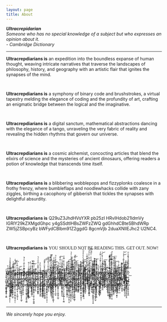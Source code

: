 ```yaml
---
layout: page
title: About
---
```


<link rel="preconnect" href="https://fonts.googleapis.com">
<link rel="preconnect" href="https://fonts.gstatic.com" crossorigin>
<link href="https://fonts.googleapis.com/css2?family=Libre+Barcode+39&family=Roboto+Serif:ital,opsz,wght@0,8..144,100;0,8..144,200;0,8..144,300;0,8..144,400;0,8..144,500;0,8..144,600;0,8..144,700;0,8..144,800;0,8..144,900;1,8..144,100;1,8..144,200;1,8..144,300;1,8..144,400;1,8..144,500;1,8..144,600;1,8..144,700;1,8..144,800;1,8..144,900&family=Roboto:ital,wght@0,100;0,300;0,400;0,500;0,700;0,900;1,100;1,300;1,400;1,500;1,700;1,900&display=swap" rel="stylesheet">

***Ultracrepidarian***  
*Someone who has no special knowledge of a subject but who expresses an opinion about it.*  
*- Cambridge Dictionary*

---

**Ultracrepdiarians is** an expedition into the boundless expanse of human thought, weaving intricate narratives that traverse the landscapes of philosophy, history, and geography with an artistic flair that ignites the synapses of the mind.

<br>

**Ultracrepdiarians is** a symphony of binary code and brushstrokes, a virtual tapestry melding the elegance of coding and the profundity of art, crafting an enigmatic bridge between the logical and the imaginative.

<br>

**Ultracrepdiarians is** a digital sanctum, mathematical abstractions dancing with the elegance of a tango, unraveling the very fabric of reality and revealing the hidden rhythms that govern our universe.

<br>

**Ultracrepdiarians is** a cosmic alchemist, concocting articles that blend the elixirs of science and the mysteries of ancient dinosaurs, offering readers a potion of knowledge that transcends time itself.

<br>

**Ultracrepdiarians is** a blibbering wobblepops and fizzyplonks coalesce in a frothy frenzy, where bumbleflaps and noodlewhacks collide with zany ziggles, birthing a cacophony of gibberish that tickles the synapses with delightful absurdity.

<br>

**Ultracrepdiarians is** Q29uZ3JhdHVsYXR pb25zI HRvIHdob21ldmVy IGRlY29kZXMgdGhpc y4gSSdtIHBsZWFzZWQ gdGhhdCBteSBhdWRp ZW5jZSBpcyBz bWFydCBlbm91Z2ggdG 8gcmVjb 2duaXNlIEJhc2 U2NC4.

<br>

**Ultracrepdiarians is** <span style="font-family:'Libre Barcode 39';">YOU SHOULD NOT BE READING THIS. GET OUT. NOW!</span>

<br><br>

**Ultracrepdiarians is** Ų̢̰̪̘̘̩͔̥͔̤̃̔ͥ̃̇ͫͯͧ̍̃ͤ̔̃̾̚͞l̵̟̠͓͕̪̥͈͔͓̽͒̓̊ͫͨͯ̍͠t̵̷̡̝͓̟͚̤̮̻̬̼̰̙̐ͮͦ̉ͤͮ̓̅̊ͮ̒̇ȓ̴̦͚̺̰̱̹̗͔ͬ̔́̕͠a̸̶̤̩͔̗̒̌̄͂ͯ̈́ͅc̸͓͉̩̱̫͓̤͇̘̜ͦͣͮ̿̀͑̏ͮͭ͂̓͌͠rͥͩ̍͂͑̓͏̵̷̢̨̭̗̞̼̠̪͇̻ͅę̱͖̪̪̺̪̖͙ͧ͂̀͋ͩ̑̃ͮ̏̽̇̿̀̉p̶̧͙̩̝̞̭̣̜̠̯̳̩̩ͣ̔̃ͧ̋d̴̨̆̿ͩ̐͐ͦ̿̀͡͏̴͓̫̹̹̺̜͙̹͍̱ͅi̷ͫ͂ͣ̅ͤ̆ͦ͊̊͋ͤ̽̉ͮ̍͐́̍͟͏̨͈͔̰̥̲̦͖̲̫̫̮͈͈̟a̸̡̢̫͖͎̟̬̤̲̟̗̼̝͎̣̱̪ͤͩ̂ͤ̉͋̊̓̄͘͡r̩̩͍̠̪̳͙̱͓̘̹̟̖̮͙̜ͨ̒̑̉̄ͣͪ̀ͩ̃ͤ͑͌ͣ̕͜i̡͔̜̯̜͙̰͔ͮͨ̓̈͂̌͌̎̑͞ͅͅâ͉͍̲̜͇̬͈̦͖͕̰̜̻͖̜̲̰͇͇̏ͣ̀̉͐̎̀̀͘n̶̷̶̡̥̼̙̫̜̮͙̩̠̭̦̞̻̰̬͔̉̂ͫ̓͌ͫ̽ş̷̲̪̰̻̞͕̙͓̼͍̭̀ͬͦ̓͌̂ͬ̏̊̂̈́̀̓̊ͯ̄ͬͫ̀ͅ ̧̎͒͌ͬ͏̳̭̬͙̙͙̩̥̜̜ȉ̟̭͕̲̬̫̙̹̿͗̅͆͝͝s̨̫̺͙̪̪̮͗ͦ͂̊ͪͭ͋͊͆ͧ͋̿͛̍̚͘ ̨̯͈͖̟̙͍̗̞͕̗̖̭̼͕͍͋ͮ̎ͯͧ̾͌ͪͪ́͆ͥ̋ͤͭͧ͢͡͠U̵̻͇̖̺͐̈͒ͭ̑ͭͭͥ̈́̊̆ͥͤͫ̚̚̕ļ̷̷̖̣̻͚̆͌ͥ͐̿̃̀͞t̢̑̄͂̇̃̌ͭ͌̾ͦͯ̚̚͠҉̯̥̼̣͍̮͍͉͍̭̣̪̝̱̲̥̘ͅr̴̈ͨ̔ͫ͐̓͊̇ͩ͏͎̻̻̩̜͈a̢͍̠̟̮ͨ́̓̅̎̈́̚͟ͅc̷̖̰̱̪͔̦͓̘̩͚̳̱̮̉ͪͦ̌̽͛̍ͬ̓͌͐̒͗̿ͫ̒ŗͤ̓ͧ̇ͩͦ̌͊ͩͪ̒̓̐̈́͝҉̡̺͍͍̲̱ė͍̱̦̞͇͚̰̙̯̦̣̟̯̹̬ͭ̄̍̃ͧͥͦ̿̀͠p̧̛̖̩̟̪̯̖̍ͮ̑́͊ͨ͢͟͢d̶̲̬͚͍̩͕̩̖̓̿̍ͩ̄̍̓͌͂̋ͮ͌̚̚̕͜͞ị̵̖̮͔̼̙͓͎̰̞̺͓̲̼͇̬͖͇̆͌̿̈́̋͊͆̽ͬ̃͑ͭ͒͋ͫ́͘a̢̮̟̪̱̞̖̞̞̗̹̦̝̟̘̦͉̖̔̽̐̍ͥ̒̂ͨͮ̽̏͝ͅŗ̨̭̦̖͔͙̯̳̥̱̼̻̹̥̖̙̳̗ͤͬ̓̋̎̌͐́̓͝ī̑͗ͩ҉̷̶̠̬͓̻͚̼͔̗̣͖͔̭̜̻̱̹͍̥͓͘͢a̴̶̤̟̤̭̖͎̺͂͋̍̍͆͐̃̇ͨ̂ṋ̡̫̘̲̲̯̦̲͔̱͈̫̎ͯͤͦ̊͒͐̕͝ͅş̸̟̥̺ͯ̄̽̆͛̂̍̆͗̉̾͌̒ͭ̽ͮͯ͘͜͝ ̡͍̟͔͈̦̬̅ͫͨ̊ͥ̆̌̿̓͘͜į̖̳̻̱̟̮̣̮̥̠͖̱͇̦̯̀͛̒ͬ̒̕s͌ͬ̐̽̌ͮͣͮ͂̈́ͣ͑̐̌͑̋̈̚͘͏̩͉̱̦̲͔͙͓̩̕͢ ̨͔͍̦͖̖͎̳̲͍̘̻̙̯̂́ͧͣ͘͢U̢͇̘̘͎̙͔̍̿ͩ́̀ͭ̒ͭ̄͢l̑ͫͭͧͭ̒̆̅̏̾ͥ̃̑̐ͦ̔҉͏̙̝͔̮͓͎̜̹̮̯̘̙͍̥̠͉ͅt̺̯͔̩͔̭̤̠̠̫̝̞͍͉̋̃̔͗ͤ̾ͧ̒͘͜͡r̵͉̜̱̗̻͖͇̳̥̦̱͉̲̭͌͆̄͒̔̿ͯ̇̌̿̇́̒̍͜a̢̲̻͈͗͌̃͊̐̈͛̾̈ͧ͗ͥ̄̍́͛ͣ͜ͅc̶̴̢̫͓̬̪̫̐̏̽ͪ̍̔͑͒͒̿ͤr̶̞͖̺̙͎̻̞̮͈̽ͧ̄͆͆ͪ̄͊͆ͯ͜͢͞͞e̵͚͉̫̭ͣ͋ͣ̅͜͡p̸̡͓̬̼͔͍̰̞̯͇̙̯̫͕̘̈́͌ͯͦ͊ͣ̏͊̾̃ͤ̅̉ͭ̆ͯ́̚d̢̍̊͐ͯ̀҉̟̙̩̬̖̯̗͔̦̺̠͉̤̪̻̲̼̞͜i̶̢̲̝͎̱̘̯͇̣͍͚̩̳̗̥̘͖̣̻̓ͩ͗̍͑́͝ą͚̻̹̻̦̤̼ͭͩ̾͌̾ͩ́͜r̵̨̭̯̝͓̯̜̫͈̤̹̋ͣ̀̌̂̀̏i̷̪̺̻̜̬̼̟͙̜̤̯ͣ͂̈́̄̐͆͝͞â̷̷̤̤̦̝̜̪ͣͥ͐́͗́͜ͅn̨̨̨͎͉͉̲̱̣̫̹̪͕̭͎̎̈ͩ̈͆̉ͫ͑̉͊̌̾ͮ͋̆͗ͯ̚s̶̶̼̘͉͍̪̪̪̟̲̼̻̯͓̎̄̍͋͛ͭ͌̾ͪ̍̔́́͘ͅ ̷̧̛̜̠̙̹̳̹͉͚͈͈͇̹̳͉̯̿̽̿ͩ̚͞i̷̧͈̫̮̪̠̻͉̟̙̲̪ͯ͒́ͪ̚̕͠͞s̨͈̼͖͇̳ͪ̉̍͒̈́̎ͣͣ̽̋ͧͤ̆̄̂̚̚͝͠͠ ̨̛̤͔͙͎̮̺̝̩̥͍̮̫͉̆͌̊̎̊ͤU̶̴̜̻͉̮̟̱̫̰ͪ͐ͨ̽̏ͮ͆ͭ͂̑̈́̈̽͂ͧͨ́̈͢ͅļ̶̭͖̜̻͇̯̫̼̖̰͕̟̣̿ͯͣͫͮͭ̅͘͢ͅṱ̷̖̤̦̟̭̜̙̰̈̾̌ͣ͋ͩͪͮ̊͛ͨ̀̀̀̾ͭ͒͊ͅȓ̵̡̘̙͇̰͇̱̠͔̗͓͕̤ͯ̃ͣͫͫ̓͌ͧ̎ͪͣ͜͠͡ạ̮̰͈͖͇͖̟̔͑̓̾ͬ̋͑̈́͊͗͗̍ͪͤ̆ͤͦ̚͘c̷̴̷̨̗͕̜̗̩̤̖̙͌̽͐͛ͦ̋͛̈ͬ̽͐̄̈́̓ͅrͯͩͪ͐̃̾̋҉̛̺͔̜̥̖ͅe̶͖̫̫͍̺̘̥̬̻̠̦̮̭ͩ͂̌̅͑ͨ́̂ͯ͐͋̋͌́̊̀̚͘͘͟ͅp̆͋ͣͬͮ̈́̌͏̴̢̖̖͇͘ḋ̛̬̪̬̼̼͍͉̥̱͉̣̪̬̙̝̯̭͒̾́̇ͭ͆̾̎̓̃ͯ̂͂͞i̛͓͓͇͉̳̘̰͎̺͈̳̥͑̒̂͒̿ͬͨ͢ä̶̢͇͉͓̦͚̥̗ͨ̋ͦͮ̀́͠r̵̨̪͓͉̟͉̺͓̠͉͋̎̔͗̐̆ͮͫ̆͆͑̚͟i̶̵̢͕͎̖̹̖͎̜͕̘̰̯ͧͦͨ̈̈̐ͧ̄͆ͬ̽ͩ̃͞a̴̢̱̰͉͉̟̹̗͇͚̳͋̏ͩ̆ͫ̕͡n͈͙̭͔̭̮̳̹͉͖̙͉͗̃̆͋ͨͦ̓̇͂̈́̀̚͞ͅs̡̯̟̬̫̩̘̹̞̎̽͂̋͂ͪ̋ͨ̄͆̈͐̓ͯ̏̀̚ ̴̵̨̞̺̳̞̠͔͔̻̹̟̱̦̱͓̯̞̳̍͆ͨ͊ͭ͒͑ͅi̴̵̼̣̤͍̬̍̽ͥ̂ͩ͘͞͝s̸̢̢̛̮͈̼͚̤̻͖͓̻͚̗͎͑͗̿͞ ̸̫̪̮͇͆ͣ͐͗͗͗̍̈́͘͜U̹̝̙̮͓͈̳̦͙̫̮͎̟̲͇͉͍͋̄̓ͤͭ̃ͯ̑̃ͪͨ̒̒͘͘͡l͕̻͉͔̻̹̗̣͉̩̜̅͊͑̓͛͐͆̌̀̚̚͝ͅt͑ͦ̉͆ͫͧ͛̑ͥ̈ͯ̃ͭ̎͏͈̗̱̠̝̼̹͇̣̲̩͚͍̳̣͞ͅr̵̡̢̞̩̜̞̪̠̤̼̺͚̣̝̣͛ͣ͆͑̏͒͌̌ͮ́̿͑̾͊ͬ̐͟à̴̡̛͉͇̞̞̘͕̜͇̱͕̙͇͕̬̙̱̱̲̑̓̏̓͋̂ͬ̔̽ͧ̇ͬͨͧ̄͞ͅc̨ͫͧ̆̐͡҉̧͚͇̤͔̞̟̤͉̦̺̮̲̳̪̬͎r̛̰͎͚̲̠͉̱͊ͨ͛ͫ̍ͪ͜ȩ̬̼͎̮͍̗̫̰̝̫̌̾͋ͩͧ͌̂͂̿̓͂ͥ́͟͜p̢̛̭͎̲̈ͩ͂̈́ͨ̉̈́̀ͣ̓̋̆̄͋͟ͅḑ̷̵̯̹̫̱̰͇͚͔̠͔̼̼̀͑̂̔ͨ̅͟ͅi̧͉̘͕͍̦̺̼̜͉̫͕̲̗̪̱̪̳̪̼͌͂̆̓̿ͯ͐̓̈́ͣ̌̽̈́̽ͯ̋̅͂̕͟͞ȃ̲̠̬͉͕̘̎ͫ͌̐̐ͯ̀̇̓̏̋ͦ̆̌ͭ̅̓̕͝r̳̬̱͕͈̮͉͔̖͍͈̩̥̋̒̃̄̒͐͘̕͟͡͞ḯ̡̃͆ͣ̀͌ͦ͌̄ͪ̊ͤ̄͐͑ͭ̓̀̚͞͏̷͎̟̩͔̣ą̵̙͕̭͇̤̜͚̼̹̰̦͔̣͉̮̱͍̟͑͋̍̄ͭ͋ͣ͝͠ͅṇ̸̛̼͎͖͍͚̠̰̱͇̣̰͋̀͆ͨ̃̔͆͆́͞sͮ͑̋̐͊̿̃̀ͬ͗ͦ̃̋̚̚̕͏̧̖̗̘̮̞͟ ̶̝͇̼̼̆̒ͤ̂ͧ͐̏ͬ̽̀͘ĭ̵̶͚̯̟̩̘̱͒̏̌̔͛ͯ̐̎ͣ̈͐̕͢ͅs̑̉͆̈̒̌̍҉͢҉̛̳̲̙͇͞ ̨̧̣̣̘̫̟̱̤̹̜̱̳ͪ̏̇ͫͬ̈́ͬ̍́̈ͫ̀́Ů̸̂ͬ͐ͬ̔̀̐̎́̓͗̉҉̢̹̪̫̘̯͉̣͍̠̳̹͎̭͔͔ͅl͛ͮͩ͗̈́̂̑͑̌̂̐͒́̈ͫ̐̉҉̧̗͕̣̼̠̝̖͖͚̳t̛͔̟̣̝̻̦̞̜͂̾͐̒ͬ̓̈͐̈̀ͅr̶͇͚̮̭̫͍̯͈͚̙̹̲͍̿͑͗͌͋͑̿̓̃̈̇ͤ͋̒͆͢͝͡͝a̶̷̳̖͚̣̗̣̱̱̩̬̰͍̺̫͉̦̥̗̹ͧ̒̉ͫ̈ͩ̎̚͝c̵̨̡̞̻̝̟̦̜̟͖̫̗̗͓ͬ̅ͮ̃̇̄͑ͣ̈ͮ͂̽͑̀rͤ̉ͤ̽ͣͦ̉ͩͧ̈҉̗̠͚̣̹̪͕͟͡͞͞e̡̥̹̝̯͚̬͍͈͚̩̞͓̦͇̋̏͑̓̇͐͑̇͊͐͌ͅp̈́̃̍ͧ̆̓̔ͬ̆ͦ͗ͬ͊͏̴̰̪̰̣̪͚d̵̝͕̹͚͙̠̞̳̟͔̖̭͍̰͉̫̻̒̊̏̈́̊͋ͥ̍͢͢͡i̷̡̬̥̪̭͇̻͈̩̙̻͖̞͑̔̆ͥ̍ͯ̉̇̉̇ͧ͂ͧͯ͗ͭ́̂a̶̎̎͑̽ͫ͆ͯ̊͌̿͑ͭ̉͛̒ͥ̂̓҉̱͕̤̘̟̲̗r̵̡͓̥͙͈̲̭̺̻̗͉ͥͯͪ̉̾̉ͨ̍ͩ̑ͤ͊͌̃̆̿ͨ̽̚̕͟ī̴̵̧̥̺̻̩̭͇̜̹̘̱̥̣̼̮̹̰̰͚ͣ̔̒͋ͩͬ̈́ͣ͑̏ͥ̈́ͪ̃ͨ͑̚̚̕͜a̵̻͉͓̞̲ͨ̿̀ͯͣ͗́͒̑̾́̎̀͜͟n̷̨̟̟̟͙͍͖̅̐ͧͩ̒͒̉̐̔̀͘s̈̇̔̋̈͒̄͂̇̓́͌̚͏̶̢̣̱̘̗͔͍̰͖̠̳͞ ͛̌͑͗ͪ̅̒̌̽҉̵̧͎̲͔̠̹̝͚̠̫̰́́ͅi̧̩̞͈̝͕̯̹̞̺͓̣ͤ̆̈ͬͯͫ̎ͯ̓͗̓͢s̵̙͎̬̭̮̝̜̻͈͖͍̘͇͗ͨ̂̓ͬ̽̇̾̆͆̈͟͡͝͠ ̈̈̏̿̚͏̙̣̮͍̖̞̭̦̮͙̦̱̮̹̖̟̜̝Ų͓̫̣̙̯́̈̑͆̐́̀͞l̨ͤ͐ͦͦ̈́ͣ͑͒͛́ͥ̚͠͡҉͖͖̮͈̤͖̭͇̰̤̲t̴̶̴͈̖̺̝̪͕̹̳͔͉̭͍̤̓̇̇͒ͬͥ͛̊̏͢͝r̴̛͉̻̞̗̦̻̜̪̮̦̝̝͓̣̻̬͎ͯ̏͂̾̆̄͑̾ͤ͒ͮ͗̃̏͂̆̈͝a̴̵̡͕̤̙̝̦͎̪̗̯̒̀ͫͫ͘͠ͅc̶̛̯̯̱̣̥͎̤͖̫̼̰̗̹̻̦͗̓̓̇ͩ͂̅̍ͣ̑ͩ̑̂̀́r͊ͦ̉̾̎͆̅̄ͧ́ͣͩ̃̅̚̚͏̵̛̫̻͔̺̜̗̞̘͖̬̤̕ͅȩ̴̥̜͔̜̬͓̬̟̰͂̏̌̾̒̓̀͢͞p̴̵̘͖̤͉͉̹̭̱̝̟̦͓͙̦̰̳ͮ́͑̓͋͗̇́̊̎̎̌̄͠d̸̴͚̗͕̯̘͎̝̯̟̤͓̩͌͌ͭ̔̈̈̈́̇̒̀̊ͫ͛ͣ̚̕ͅͅi̶̶̡̤̳͈̗̱͉̖̩̺̩͖̹̮̯̗͎̰̐ͥ̐͑̈͢͝a̴̛̻̟͕͙̲̩̲̣̺̭̳̫̫͔̠͙͎ͤ͛̇ͥ͐ͫ͊̑̏̈ͣͮ͋̿͐̑͢͠r̟̜̦̙͓̭̥̰̜̯̤̭̠̼̒̍̈́ͫͮ͘î̸̵̻̼̼̯̗̪͙̬͉̻̪̺͇̯̻̞̍̓ͬ͆̋̌ͨ̑̔͐̚͘͘a̡̛̯̗̱̬͚̍͒̈́̍̍ͭ͌͌̾́͝ņ̓ͬͯ̉͐̋̓ͤͯ͂ͮ̍ͤͭ̚̚͘͠͏̝̟̪̼͎̲̭͚͟s̨͈̲͔̻͔͖̪̣̫̟͈̝̝̖̦͌͂ͩ̂ͩͭͬ͆ͥ̄ͣ͊ͨ̽̄ͯ̀͠͞͡ ͓̪̖̼͓͊ͣ̓̈́ͫ͑ͫͦ̔ͮ̅̆̔̋̑̋͋͐̄́͝i̴̢̜̪̥̳͚̤͉͕̖͎̤̫̽ͦ̈̆͛͂̈́ͩ̔̽͌ͫ̚͘͞s̛͉̱̙̩ͪ̔͊̽͗͌͒̋ͭͫͦ̀̉ͯ̚ ̓̎̍̑͐ͨ͑̔͆̈͐̇̚͡͏͚̬͍̬̝͈̹̦̤͔̀U̵̧͖̯̖͈͉̱̘̓ͫ͊ͫ͂̇̊̅ͧ̒̂̓̚̕ľ̸͗ͥ̓ͣ̇̆̈́ͦ͌͆̕͢҉̟̱̦͍̜͖̖t̬̭̦̫̭͕̰͔̗͔̻̳͈̲̖͓͙͕̼ͬ͗͗ͣͩ́ͩ͌̾̑̑̕r̄̇̑̊ͥ̔̿̂̓̒̈́̓̀̏ͧ̒̇ͪ̄͞҉̢̛҉̹͍̠͉̦̗̹͚̩͉͇͓͍͖ͅã̷̡̧͔̥̞̝̤ͧ̑ͯ̍̿͑͐̓͊̚͠ͅc̴̢͙͓̘̮̥͔̰̙͛͊͑ͪ́r̵̢̛̳͉̺͓̤͓͉ͨ͌̓̈́͊͗̔̿͗̉͆̋ͭ͗́͜ȩ̵ͮ͊̀ͩ̄ͮ͗̊ͪ͆ͦ̏͢͝͏̱̖̱̫̯͇̳̬͚̫͖͎̟̖pͦͩ̐̍́̆̏ͯ̅̏͆̓̄͊ͧ̇̒ͯ҉̙̤͔͢d͈̫̠̥̱̙̤̳̠̱͚̉ͯ̇ͮ͐ͯ́́͘͡ͅĭ̷̙̮̠̩̗̜͔̜̰̤̤̼̣͎̂͌̇͒͋͗̃̍̚̕͠ą̴̨̪̝͉̝̟̝̳̱̟̜͔̼͛ͤ͐ͫͪ̑͋͛̆̚͢͜r̴̷̨̭͓̗̰͖͕͖͉ͭ́ͫͤͩͣͦͤͭͦ̈́ͪ̇̚͟ͅiͬ̂ͤ̆̋ͦ̑͋̓̐͒̽͘҉͡͏̹͍͉̱̹͈a̴̸̛̛̤͉͚̪̹̥̖̍̑̎̄̾ͫͮͧ̆̿ͬ̑ͧ͛ͫ̇nͭͨ̀͂̍ͩ͛̑ͫ͏̷̤̖̞̱̰͉̪̦̤̗̳̤̘̼̗͍s̴̨̗͇͈͚ͨͫ̿̏̚ ͉̦͖̳̤̋̎͊ͥ̅ͦ̽͊̔̓ͥ͂̔ͥ̈̀͢͝ͅi̴̲͚̼̮̝͎͍̮̜̺͕͐̏̓ͦ͌́̇͋͂͆̊̉̆ͤ̆͌ͭ͘͡s̸̝̻̫͓̭̥͈̭̩̙͈̝̱̄̽̓ͫ͢ ̶̴̡̡̻̥̰̞̖͈̬̲̾͊̓̊ͨͯ͠

<br><br>

---

*We sincerely hope you enjoy.*